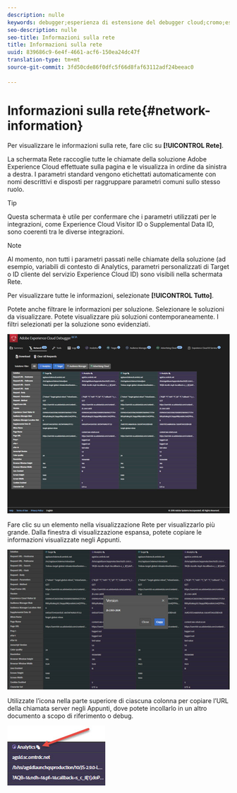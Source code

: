 ```yaml
---
description: nulle
keywords: debugger;esperienza di estensione del debugger cloud;cromo;estensione;rete;informazioni
seo-description: nulle
seo-title: Informazioni sulla rete
title: Informazioni sulla rete
uuid: 839686c9-6e4f-4661-acf6-150ea24dc47f
translation-type: tm+mt
source-git-commit: 3fd50cde86f0dfc5f66d8faf63112adf24beeac0

---
```



# Informazioni sulla rete{#network-information}

Per visualizzare le informazioni sulla rete, fare clic su **[!UICONTROL Rete]**.

La schermata Rete raccoglie tutte le chiamate della soluzione Adobe Experience Cloud effettuate sulla pagina e le visualizza in ordine da sinistra a destra. I parametri standard vengono etichettati automaticamente con nomi descrittivi e disposti per raggruppare parametri comuni sullo stesso ruolo.

>[!TIP]
>
>Questa schermata è utile per confermare che i parametri utilizzati per le integrazioni, come Experience Cloud Visitor ID o Supplemental Data ID, sono coerenti tra le diverse integrazioni.

>[!NOTE]
>
>Al momento, non tutti i parametri passati nelle chiamate della soluzione (ad esempio, variabili di contesto di Analytics, parametri personalizzati di Target o ID cliente del servizio Experience Cloud ID) sono visibili nella schermata Rete.

Per visualizzare tutte le informazioni, selezionate **[!UICONTROL Tutto]**.

Potete anche filtrare le informazioni per soluzione. Selezionare le soluzioni da visualizzare. Potete visualizzare più soluzioni contemporaneamente. I filtri selezionati per la soluzione sono evidenziati.

![](assets/network.jpg)

Fare clic su un elemento nella visualizzazione Rete per visualizzarlo più grande. Dalla finestra di visualizzazione espansa, potete copiare le informazioni visualizzate negli Appunti.

![](assets/network-jsversion.jpg)

Utilizzate l’icona nella parte superiore di ciascuna colonna per copiare l’URL della chiamata server negli Appunti, dove potete incollarlo in un altro documento a scopo di riferimento o debug.

![](assets/copy.jpg)

